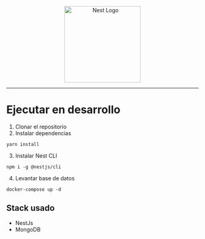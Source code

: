 <p align="center">
  <a href="http://nestjs.com/" target="blank"><img src="https://nestjs.com/img/logo-small.svg" width="200" alt="Nest Logo" /></a>
</p>

___

# Ejecutar en desarrollo

1. Clonar el repositorio
2. Instalar dependencias
```
yarn install
```
3. Instalar Nest CLI
```
npm i -g @nestjs/cli
```
4. Levantar base de datos
```
docker-compose up -d
``` 

## Stack usado
* NestJs
* MongoDB